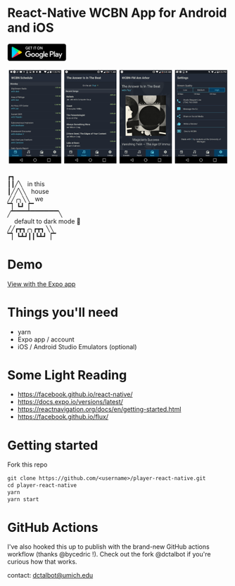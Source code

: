 # React-Native WCBN App for Android and iOS

<a href="https://play.google.com/store/apps/details?id=org.wcbn">
  <img alt="Get it on Google Play" title="Google Play" src="docs/play-store.png" height="40">
</a>

![Screenshots](docs/screenshots.png)

┏┓  <br />
┃┃╱╲ &nbsp; in this<br />
┃╱╱╲╲  &nbsp; house<br />
╱╱╭╮╲╲ &nbsp; we <br />
▔▏┗┛▕▔<br />
╱▔▔▔▔▔▔▔▔▔▔╲  <br />
&nbsp;&nbsp;&nbsp; default to dark mode 🌚<br />
╱╱┏┳┓╭╮┏┳┓ ╲╲ <br />
▔▏┗┻┛┃┃┗┻┛▕▔<br />

# Demo

[View with the Expo app](https://expo.io/@dctalbot/wcbn-app)

# Things you'll need

- yarn
- Expo app / account
- iOS / Android Studio Emulators (optional)

# Some Light Reading

- https://facebook.github.io/react-native/
- https://docs.expo.io/versions/latest/
- https://reactnavigation.org/docs/en/getting-started.html
- https://facebook.github.io/flux/

# Getting started

Fork this repo

    git clone https://github.com/<username>/player-react-native.git
    cd player-react-native
    yarn
    yarn start

# GitHub Actions

I've also hooked this up to publish with the brand-new GitHub actions workflow (thanks @bycedric !). Check out the fork @dctalbot if you're curious how that works.

contact: dctalbot@umich.edu
